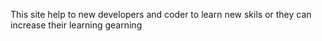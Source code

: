 This site help to new developers and coder to learn new skils or they can increase their learning gearning 
